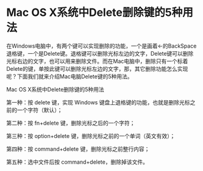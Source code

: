 # Mac OS X系统中Delete删除键的5种用法

在Windows电脑中，有两个键可以实现删除的功能，一个是画着←的BackSpace退格键，一个是Delete键。退格键可以删除光标左边的文字，Delete键可以删除光标右边的文字，也可以用来删除文件。而在Mac电脑中，删除只有一个标着Delete的键，单按此键可以删除光标左边的文字，那，其它删除功能怎么实现呢？下面我们就来介绍Mac电脑Delete键的5种用法。

Mac OS X系统中Delete删除键的5种用法 

第一种：按 delete 键，实现 Windows 键盘上退格键的功能，也就是删除光标之前的一个字符（默认）；

第二种：按 fn+delete 键，删除光标之后的一个字符；

第三种：按 option+delete 键，删除光标之前的一个单词（英文有效）；

第四种：按 command+delete 键，删除光标之前整行内容；

第五种：选中文件后按 command+delete，删除掉该文件。
